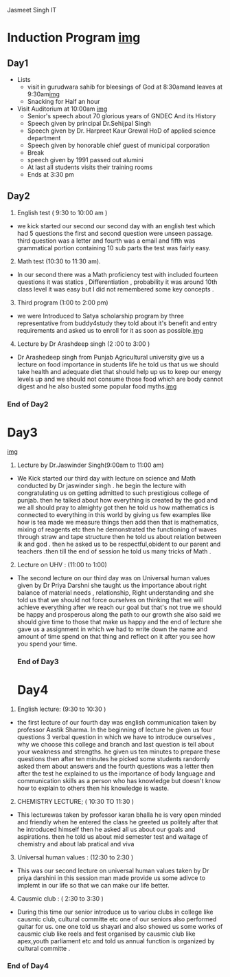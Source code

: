 Jasmeet Singh IT 
# Induction Program [img](https://photos.app.goo.gl/WStUtskhR9jKans99)

## Day1
- Lists
   * visit in gurudwara sahib for bleesings of God at 8:30amand leaves at 9:30am[img](https://photos.app.goo.gl/UkDSSrXGjNqJdWAT8)
   * Snacking for Half an hour
- Visit Auditorium at 10:00am [img](https://photos.app.goo.gl/Fvrp82Fu9a5svifj8)
   * Senior's speech about 70 glorious years of GNDEC And its History 
   * Speech given by principal Dr.Sehijpal Singh
   * Speech given by Dr. Harpreet Kaur Grewal HoD of applied science department
  * Speech given by honorable chief guest of municipal corporation
   * Break 
   * speech given by 1991 passed out alumini
   * At last all students visits their training rooms
   * Ends at 3:30 pm

## Day2

1. English test ( 9:30 to 10:00 am )
  * we kick started our second our second day with an english test which had 5 questions the first and second question were unseen passage. third question was a letter and fourth was a email and fifth was grammatical portion containing 10 sub parts the test was fairly easy.
2. Math test (10:30 to 11:30 am).
 * In our second there was a Math proficiency test with included fourteen questions it was statics , Differentiation , probability it was around 10th class level it was easy but I did not remembered some key concepts .
3.  Third program (1:00 to 2:00 pm) 
 * we were Introduced to Satya scholarship program by three representative from buddy4study they told about it's benefit and entry requirements and asked us to enroll for it as soon as possible.[img](https://photos.app.goo.gl/CfHP1NStagJEMb4D6)
4.  Lecture by Dr Arashdeep singh (2 :00 to 3:00 )
 * Dr Arashedeep singh from Punjab Agricultural university give us a lecture on food importance in students life he told us that us we should take health and adequate diet that should help up us to keep our energy levels up and we should not consume those food which are body cannot digest and he also busted some popular food myths.[img](https://photos.app.goo.gl/GBMbiPET2d146MCF8)
### End of Day2

# Day3
[img](https://photos.app.goo.gl/5jV6bD2x7KjrfKfW7)
1.  Lecture by Dr.Jaswinder Singh(9:00am to 11:00 am)
  * We Kick started our third day with lecture on science and Math conducted by Dr jaswinder singh . he begin the lecture with congratulating us on getting admitted to such prestigious college of punjab. then he talked about how everything is created by the god and we all should pray to almighty got then he told us how mathematics is connected to everything in this world by giving us few examples like how is tea made we measure things then add then that is mathematics, mixing of reagents etc then he demonstrated the functioning of waves through straw and tape structure then he told us about relation between ik and god . then he asked us to be respectful,obident to our parent and teachers .then till the end of session he told us many tricks of Math .
2.   Lecture on UHV : (11:00 to 1:00)
 * The second lecture on our third day was on Universal human values given by Dr Priya Darshni she taught us the importance about right balance of material needs , relationship, Right understanding and she told us that we should not force ourselves on thinking that we will achieve everything after we reach our goal but that's not true we should be happy and prosperous along the path to our growth she also said we should give time to those that make us happy and the end of lecture she gave us a assignment in which we had to write down the name and amount of time spend on that thing and reflect on it after you see how you spend your time.
   ### End of Day3

   # Day4
1. English lecture: (9:30 to 10:30 )
 * the first lecture of our fourth day was english communication taken by professor Aastik Sharma. In the beginning of lecture he given us four questions 3 verbal question in which we have to introduce ourselves , why we choose this college and branch and last question is tell about your weakness and strengths. he given us ten minutes to prepare these questions then after ten minutes he picked some students randomly asked them about answers and the fourth questions was a letter then after the test he explained to us the importance of body language and communication skills as a person who has knowledge but doesn't know how to explain to others then his knowledge is waste.
2. CHEMISTRY LECTURE; ( 10:30 TO 11:30 )
 * This lecturewas taken by professor karan bhalla he is very open minded and friendly when he entered the class he greeted us politely after that he introduced himself then he asked all us about our goals and aspirations. then he told us about mid semester test and waitage of chemistry and about lab pratical and viva
3. Universal human values : (12:30 to 2:30 )
 * This was our second lecture on universal human values taken by Dr priya darshini in this session man made provide us some adivce to implemt in our life so that we can make our life better.
4. Causmic club : ( 2:30 to 3:30 )
 * During this time our senior introduce us to variou clubs in college like causmic club, cultural committe etc one of our seniors also performed guitar for us. one one told us shayari and also showed us some works of causmic club like reels and fest organised by causmic club like apex,youth parliament etc and told us annual function is organized by cultural committe .
### End of Day4
